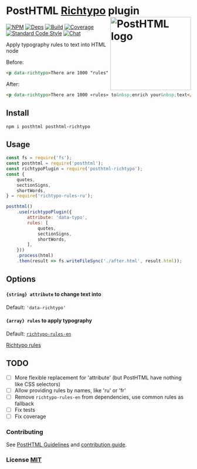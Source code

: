 # PostHTML [Richtypo] plugin <img align="right" width="220" height="200" title="PostHTML logo" src="http://posthtml.github.io/posthtml/logo.svg">

[![NPM][npm]][npm-url]
[![Deps][deps]][deps-url]
[![Build][build]][build-badge]
[![Coverage][cover]][cover-badge]
[![Standard Code Style][style]][style-url]
[![Chat][chat]][chat-badge]

Apply typography rules to text into HTML node

Before:

``` html
<p data-richtypo>There are 1000 "rules" to enrich your text</p>
```

After:

``` html
<p data-richtypo>There are 1000 «rules» to&nbsp;enrich your&nbsp;text</p>
```

## Install

```
npm i posthtml posthtml-richtypo
```

## Usage

``` js
const fs = require('fs');
const posthtml = require('posthtml');
const richtypoPlugin = require('posthtml-richtypo');
const {
    quotes,
    sectionSigns,
    shortWords,
} = require('richtypo-rules-ru');

posthtml()
    .use(richtypoPlugin({
        attribute: 'data-typo',
        rules: [
            quotes,
            sectionSigns,
            shortWords,
        ],
    }))
    .process(html)
    .then(result => fs.writeFileSync('./after.html', result.html));
```

## Options

#### `{string} attribute` to change text into

Default: `'data-richtypo'`

#### `{array} rules` to apply typography

Default: [`richtypo-rules-en`](https://www.npmjs.com/package/richtypo-rules-en)

[Richtypo rules](https://github.com/sapegin/richtypo.js/tree/master/packages)

## TODO

- [ ] More flexible replacement for 'attribute' (but PostHTML have nothing like CSS selectors)
- [ ] Allow providing rules by names, like 'ru' or 'fr'
- [ ] Remove `richtypo-rules-en` from dependencies, use common rules as fallback
- [ ] Fix tests
- [ ] Fix coverage

### Contributing

See [PostHTML Guidelines](https://github.com/posthtml/posthtml/tree/master/docs) and [contribution guide](contributing.md).

### License [MIT](license)

[Richtypo]: https://github.com/sapegin/richtypo.js

[npm]: https://img.shields.io/npm/v/posthtml-richtypo.svg
[npm-url]: https://npmjs.com/package/posthtml-richtypo

[deps]: https://david-dm.org/Grawl/posthtml-richtypo.svg
[deps-url]: https://david-dm.org/Grawl/posthtml-richtypo

[style]: https://img.shields.io/badge/code%20style-standard-yellow.svg
[style-url]: http://standardjs.com/

[build]: https://travis-ci.org/Grawl/posthtml-richtypo.svg?branch=master
[build-badge]: https://travis-ci.org/Grawl/posthtml-richtypo?branch=master

[cover]: https://coveralls.io/repos/Grawl/posthtml-richtypo/badge.svg?branch=master
[cover-badge]: https://coveralls.io/r/Grawl/posthtml-richtypo?branch=master


[chat]: https://badges.gitter.im/posthtml/posthtml.svg
[chat-badge]: https://gitter.im/posthtml/posthtml?utm_source=badge&utm_medium=badge&utm_campaign=pr-badge&utm_content=badge"

